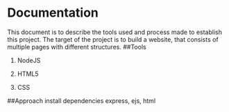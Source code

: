 # Documentation
This document is to describe the tools used and process made to establish this project. 
The target of the project is to build a website, that consists of multiple pages with different structures.
##Tools
1. NodeJS

2. HTML5

3. CSS

##Approach 
install dependencies
express, ejs, html